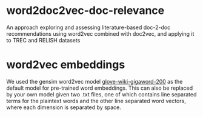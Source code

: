 # word2doc2vec-doc-relevance
An approach exploring and assessing literature-based doc-2-doc recommendations using word2vec combined with doc2vec, and applying it to TREC and RELISH datasets

# word2vec embeddings
We used the gensim word2vec model [glove-wiki-gigaword-200](https://nlp.stanford.edu/projects/glove/) as the default model for pre-trained word embeddings.
This can also be replaced by your own model given two .txt files, one of which contains line separated terms for the plaintext words and the other line separated word vectors,
where each dimension is separated by space.